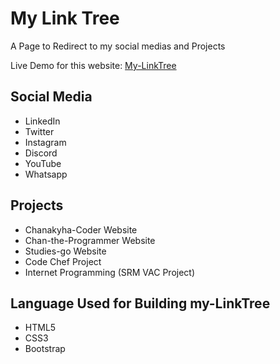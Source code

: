 # My Link Tree

A Page to Redirect to my social medias and Projects

Live Demo for this website: [My-LinkTree](https://chanakyha.github.io/my-linktree/)



## Social Media

- LinkedIn
- Twitter
- Instagram
- Discord
- YouTube
- Whatsapp

## Projects

- Chanakyha-Coder Website
- Chan-the-Programmer Website
- Studies-go Website
- Code Chef Project
- Internet Programming (SRM VAC Project)

## Language Used for Building my-LinkTree

- HTML5
- CSS3
- Bootstrap 
